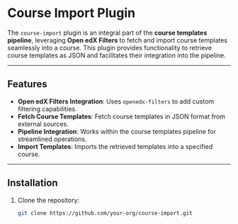 # Course Import Plugin

The `course-import` plugin is an integral part of the **course templates pipeline**, leveraging **Open edX Filters** to fetch and import course templates seamlessly into a course. This plugin provides functionality to retrieve course templates as JSON and facilitates their integration into the pipeline.

---

## Features

- **Open edX Filters Integration**: Uses `openedx-filters` to add custom filtering capabilities.
- **Fetch Course Templates**: Fetch course templates in JSON format from external sources.
- **Pipeline Integration**: Works within the course templates pipeline for streamlined operations.
- **Import Templates**: Imports the retrieved templates into a specified course.

---

## Installation

1. Clone the repository:
   ```bash
   git clone https://github.com/your-org/course-import.git
